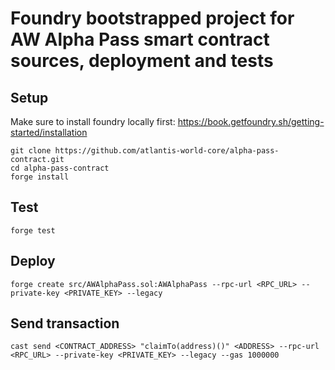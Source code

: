 
# Foundry bootstrapped project for AW Alpha Pass smart contract sources, deployment and tests


## Setup

Make sure to install foundry locally first: https://book.getfoundry.sh/getting-started/installation

```
git clone https://github.com/atlantis-world-core/alpha-pass-contract.git
cd alpha-pass-contract
forge install
```

## Test

```
forge test
```

## Deploy

```
forge create src/AWAlphaPass.sol:AWAlphaPass --rpc-url <RPC_URL> --private-key <PRIVATE_KEY> --legacy
```

## Send transaction

```
cast send <CONTRACT_ADDRESS> "claimTo(address)()" <ADDRESS> --rpc-url <RPC_URL> --private-key <PRIVATE_KEY> --legacy --gas 1000000
```
